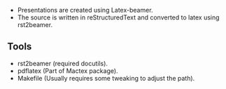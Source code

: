 * Presentations are created using Latex-beamer. 
* The source is written in reStructuredText and converted to latex using rst2beamer. 

Tools
-----

* rst2beamer (required docutils).
* pdflatex (Part of Mactex package).
* Makefile (Usually requires some tweaking to adjust the path).

